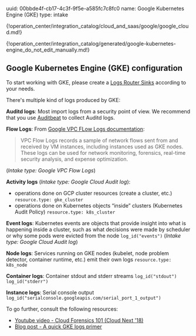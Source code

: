 uuid: 00bbde4f-cb17-4c3f-9f5e-a585fc7c8fc0
name: Google Kubernetes Engine (GKE)
type: intake

{!operation_center/integration_catalog/cloud_and_saas/google/google_cloud.md!}

{!operation_center/integration_catalog/generated/google-kubernetes-engine_do_not_edit_manually.md!}


## Google Kubernetes Engine (GKE) configuration

To start working with GKE, please create a [Logs Router Sinks](https://cloud.google.com/logging/docs/export/configure_export_v2?hl=en#creating_sink) according to your needs.

There's multiple kind of logs produced by GKE:

**Auditd logs**: Most import logs from a security point of view. We recommend that you use [Auditbeat](../../../endpoint/auditbeat_linux/) to collect Auditd logs.

**Flow Logs**: From [Google VPC FLow Logs documentation](https://cloud.google.com/vpc/docs/using-flow-logs):
> VPC Flow Logs records a sample of network flows sent from and received by VM instances, including instances used as GKE nodes. These logs can be used for network monitoring, forensics, real-time security analysis, and expense optimization.

(*Intake type: Google VPC Flow Logs*)

**Activity logs** (*Intake type: Google Cloud Audit log*):

  - operations done on GCP cluster resources (create a cluster, etc.) `resource.type: gke_cluster`
  - operations done on Kubernetes objects “inside” clusters (Kubernetes Audit Policy) `resource.type: k8s_cluster`

**Event logs**: Kubernetes events are objects that provide insight into what is happening inside a cluster, such as what decisions were made by scheduler or why some pods were evicted from the node `log_id("events")` (*Intake type: Google Cloud Audit log*)

**Node logs**: Services running on GKE nodes (kubelet, node problem detector, container runtime, etc.) emit their own logs `resource.type: k8s_node`

**Container logs**: Container stdout and stderr streams `log_id("stdout") log_id("stderr")`

**Instance logs**: Serial console output `log_id("serialconsole.googleapis.com/serial_port_1_output")`

To go further, consult the following resources:

- [Youtube video - Cloud Forensics 101 (Cloud Next '18)](https://youtu.be/OkjTqlETgMA)
- [Blog post - A quick GKE logs primer](https://medium.com/google-cloud/a-quick-gke-logs-primer-a978f60daa7)